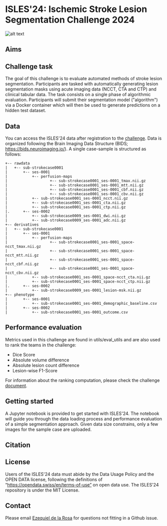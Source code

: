 # ISLES'24: Ischemic Stroke Lesion Segmentation Challenge 2024

![alt text](https://github.com/ezequieldlrosa/isles24/blob/main/isles-logo.png)

## Aims



## Challenge task
The goal of this challenge is to evaluate automated methods of stroke lesion segmentation. Participants are tasked with automatically generating lesion segmentation masks using acute imaging data (NCCT, CTA and CTP) and clinical tabular data. The task consists on a single phase of algorithmic evaluation. Participants will submit their segmentation model ("algorithm") via a Docker container which will then be used to generate predictions on a hidden test dataset.

## Data
You can access the ISLES'24 data after registration to the [challenge](https://isles-24.grand-challenge.org/).
Data is organized following the Brain Imaging Data Structure (BIDS; https://bids.neuroimaging.io/). A single case-sample is structured as follows:
```
+-- rawdata
|   +-- sub-strokecase0001
|       +-- ses-0001
|           +-- perfusion-maps
|           		+-- sub-strokecase0001_ses-0001_tmax.nii.gz 
|           		+-- sub-strokecase0001_ses-0001_mtt.nii.gz 
|           		+-- sub-strokecase0001_ses-0001_cbf.nii.gz 
|           		+-- sub-strokecase0001_ses-0001_cbv.nii.gz 
|           +-- sub-strokecase0001_ses-0001_ncct.nii.gz 
|           +-- sub-strokecase0001_ses-0001_cta.nii.gz 
|           +-- sub-strokecase0001_ses-0001_ctp.nii.gz 
|.      +-- ses-0002
|           +-- sub-strokecase0009_ses-0001_dwi.nii.gz
|           +-- sub-strokecase0009_ses-0001_adc.nii.gz
+-- derivatives
|   +-- sub-strokecase0001
|       +-- ses-0001
|           +-- perfusion-maps
|           		+-- sub-strokecase0001_ses-0001_space-ncct_tmax.nii.gz 
|           		+-- sub-strokecase0001_ses-0001_space-ncct_mtt.nii.gz 
|           		+-- sub-strokecase0001_ses-0001_space-ncct_cbf.nii.gz 
|           		+-- sub-strokecase0001_ses-0001_space-ncct_cbv.nii.gz 
|           +-- sub-strokecase0001_ses-0001_space-ncct_cta.nii.gz 
|           +-- sub-strokecase0001_ses-0001_space-ncct_ctp.nii.gz 
|.      +-- ses-0002
|           +-- sub-strokecase0009_ses-0001_lesion-msk.nii.gz
+-- phenotype
|       +-- ses-0001
|           +-- sub-strokecase0001_ses-0001_demographic_baseline.csv
|       +-- ses-0002
|           +-- sub-strokecase0001_ses-0001_outcome.csv
```

## Performance evaluation
Metrics used in this challenge are found in utils/eval_utils and are also used to rank the teams in the challenge:
* Dice Score 
* Absolute volume difference
* Absolute lesion count difference
* Lesion-wise F1-Score

For information about the ranking computation, please check the challenge [document](https://zenodo.org/records/10991145).

## Getting started
A Jupyter notebook is provided to get started with ISLES'24. The notebook will guide you through the data loading process and performance evaluation of a simple segmentation approach. Given data size constrains, only a few images for the sample case are uploaded.

## Citation


## License
Users of the ISLES'24 data must abide by the Data Usage Policy and the OPEN DATA license, following the definitions of “https://opendata.swiss/en/terms-of-use” on open data use. The ISLES'24 repository is under the MIT License.

## Contact
Please email [Ezequiel de la Rosa](ezequiel.delarosa@uzh.ch) for questions not fitting in a Github issue.
